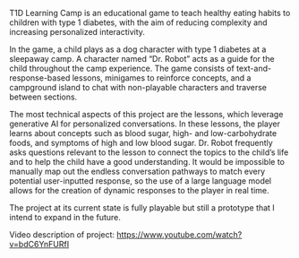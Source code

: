 T1D Learning Camp is an educational game to teach healthy eating habits
to children with type 1 diabetes, with the aim of reducing complexity and
increasing personalized interactivity. 

In the game, a child plays as a dog character with type 1 diabetes at a
sleepaway camp. A character named “Dr. Robot” acts as a guide for the child
throughout the camp experience. The game consists of text-and-response-based
lessons, minigames to reinforce concepts, and a campground island to chat
with non-playable characters and traverse between sections.

The most technical aspects of this project are the lessons, which leverage
generative AI for personalized conversations. In these lessons, the player
learns about concepts such as blood sugar, high- and low-carbohydrate foods,
and symptoms of high and low blood sugar. Dr. Robot frequently asks questions
relevant to the lesson to connect the topics to the child’s life and to help
the child have a good understanding. It would be impossible to manually map
out the endless conversation pathways to match every potential user-inputted
response, so the use of a large language model allows for the creation of
dynamic responses to the player in real time.

The project at its current state is fully playable but still a prototype that
I intend to expand in the future.


Video description of project: https://www.youtube.com/watch?v=bdC6YnFURfI
